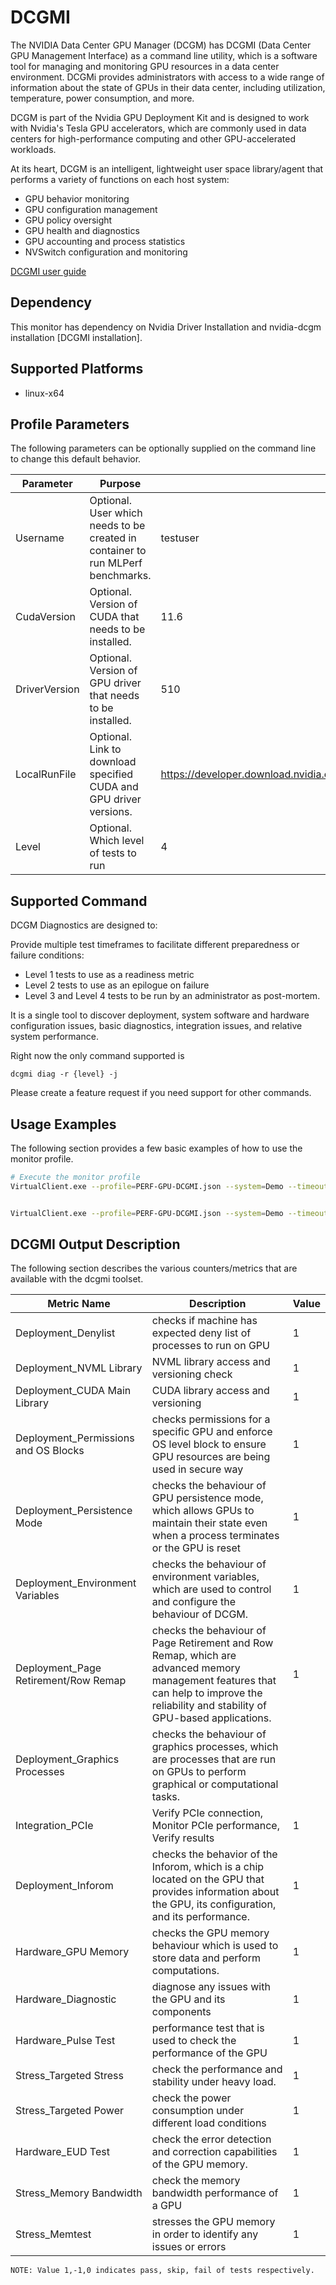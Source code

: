 # DCGMI
The NVIDIA Data Center GPU Manager (DCGM) has DCGMI (Data Center GPU Management Interface) as a command line utility, which is a software tool for managing and monitoring GPU resources in a data center environment. DCGMi provides administrators with access to a wide range of information about the state of GPUs in their data center, including utilization, temperature, power consumption, and more.

DCGM is part of the Nvidia GPU Deployment Kit and is designed to work with Nvidia's Tesla GPU accelerators, which are commonly used in data centers for high-performance computing and other GPU-accelerated workloads.

At its heart, DCGM is an intelligent, lightweight user space library/agent that performs a variety of functions on each host system:

* GPU behavior monitoring
* GPU configuration management
* GPU policy oversight
* GPU health and diagnostics
* GPU accounting and process statistics
* NVSwitch configuration and monitoring

[DCGMI user guide](https://docs.nvidia.com/datacenter/dcgm/latest/user-guide/index.html)

## Dependency
This monitor has dependency on Nvidia Driver Installation and nvidia-dcgm installation [DCGMI installation].

## Supported Platforms
* linux-x64

## Profile Parameters
  The following parameters can be optionally supplied on the command line to change this default behavior.

  | Parameter  |Purpose                | Default value |
  |------------|--------------------------|---------------|
  |  Username  | Optional. User which needs to be created in container to run MLPerf benchmarks. | testuser  |
  | CudaVersion     | Optional. Version of CUDA that needs to be installed. | 11.6  |
  | DriverVersion     | Optional. Version of GPU driver that needs to be installed. | 510  |
  | LocalRunFile     | Optional. Link to download specified CUDA and GPU driver versions. | https://developer.download.nvidia.com/compute/cuda/11.6.0/local_installers/cuda_11.6.0_510.39.01_linux.run  |
  | Level | Optional. Which level of tests to run | 4 |


## Supported Command
DCGM Diagnostics are designed to: 

Provide multiple test timeframes to facilitate different preparedness or failure conditions:

* Level 1 tests to use as a readiness metric
* Level 2 tests to use as an epilogue on failure
* Level 3 and Level 4 tests to be run by an administrator as post-mortem.

It is a single tool to discover deployment, system software and hardware configuration issues, basic diagnostics, integration issues, and relative system performance.

Right now the only command supported is 
```
dcgmi diag -r {level} -j
```

Please create a feature request if you need support for other commands.

## Usage Examples
  The following section provides a few basic examples of how to use the monitor profile.

  ```bash
  # Execute the monitor profile
  VirtualClient.exe --profile=PERF-GPU-DCGMI.json --system=Demo --timeout=1440 --packageStore="{BlobConnectionString|SAS Uri}"


  VirtualClient.exe --profile=PERF-GPU-DCGMI.json --system=Demo --timeout=1440 --packageStore="{BlobConnectionString|SAS Uri}" --parameters=Level=1
  ```


## DCGMI Output Description
The following section describes the various counters/metrics that are available with the dcgmi toolset.

| Metric Name | Description | Value |
|-------------|-------------|-------|
| Deployment_Denylist | checks if machine has expected deny list of processes to run on GPU| 1 |
| Deployment_NVML Library | NVML library access and versioning check | 1 |
| Deployment_CUDA Main Library | CUDA library access and versioning | 1 |
| Deployment_Permissions and OS Blocks | checks permissions for a specific GPU and enforce OS level block to ensure GPU resources are being used in secure way | 1 | 
| Deployment_Persistence Mode | checks the behaviour of GPU persistence mode, which allows GPUs to maintain their state even when a process terminates or the GPU is reset | 1 |
| Deployment_Environment Variables | checks the behaviour of environment variables, which are used to control and configure the behaviour of DCGM. | 1 |
| Deployment_Page Retirement/Row Remap | checks the behaviour of Page Retirement and Row Remap, which are advanced memory management features that can help to improve the reliability and stability of GPU-based applications. | 1 |
| Deployment_Graphics Processes | checks the behaviour of graphics processes, which are processes that are run on GPUs to perform graphical or computational tasks.
| Integration_PCIe | Verify PCIe connection, Monitor PCIe performance, Verify results | 1 |
| Deployment_Inforom | checks the behavior of the Inforom, which is a chip located on the GPU that provides information about the GPU, its configuration, and its performance. | 1 |
| Hardware_GPU Memory | checks the GPU memory behaviour which is used to store data and perform computations. | 1|
| Hardware_Diagnostic | diagnose any issues with the GPU and its components | 1 |
| Hardware_Pulse Test | performance test that is used to check the performance of the GPU | 1 |
| Stress_Targeted Stress |check the performance and stability under heavy load. | 1|
| Stress_Targeted Power | check the power consumption under different load conditions | 1|
| Hardware_EUD Test | check the error detection and correction capabilities of the GPU memory. | 1 |
| Stress_Memory Bandwidth | check the memory bandwidth performance of a GPU| 1|
| Stress_Memtest | stresses the GPU memory in order to identify any issues or errors | 1 |


```
NOTE: Value 1,-1,0 indicates pass, skip, fail of tests respectively.
```
